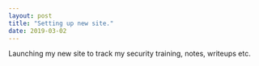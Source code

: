 ```yaml
---
layout: post
title: "Setting up new site."
date: 2019-03-02
---
```



<div class="container">
Launching my new site to track my security training, notes, writeups etc.

</div>
